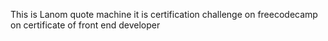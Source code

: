 This is Lanom quote machine it is certification challenge on freecodecamp on certificate of front end developer